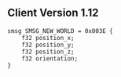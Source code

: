 ## Client Version 1.12

```rust,ignore
smsg SMSG_NEW_WORLD = 0x003E {
    f32 position_x;    
    f32 position_y;    
    f32 position_z;    
    f32 orientation;    
}

```
